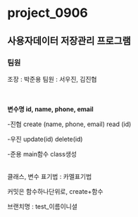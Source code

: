 # project_0906

  
## 사용자데이터 저장관리 프로그램

  
### 팀원 
조장 : 박준용  팀원 : 서우진, 김진협

<br><br>
**변수명 id, name, phone, email**

  
-진협
create (name, phone, email)
read (id)

  
-우진
update(id)
delete(id)

  
-준용
main함수
class생성
<br><br>
  
클래스, 변수 표기법 : 카멜표기법

  
커밋은 함수하나단위로, create+함수

  
브랜치명 : test_이름이니셜
